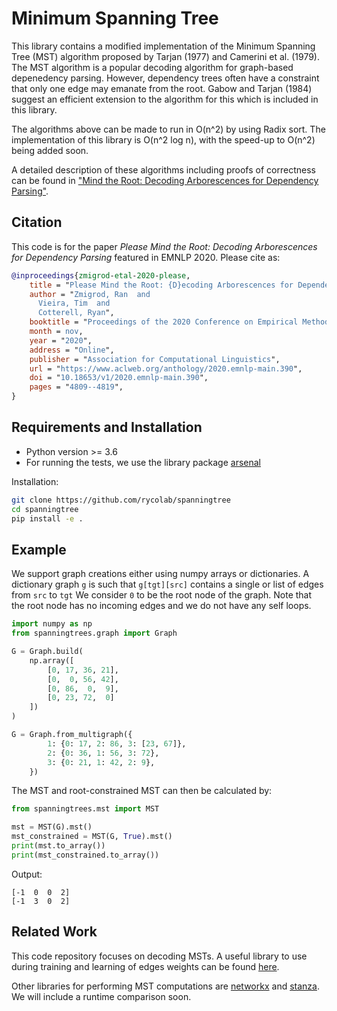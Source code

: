 # Minimum Spanning Tree
This library contains a modified implementation of the Minimum Spanning Tree (MST) algorithm proposed by Tarjan (1977) and Camerini et al. (1979).
The MST algorithm is a popular decoding algorithm for graph-based depenedency parsing.
However, dependency trees often have a constraint that only one edge may emanate from the root.
Gabow and Tarjan (1984) suggest an efficient extension to the algorithm for this which is included in this library.

The algorithms above can be made to run in O(n^2) by using Radix sort.
The implementation of this library is O(n^2 log n), with the speed-up to O(n^2) being added soon.

A detailed description of these algorithms including proofs of correctness can be found in
["Mind the Root: Decoding Arborescences for Dependency Parsing"](https://www.aclweb.org/anthology/2020.emnlp-main.390/).

## Citation

This code is for the paper _Please Mind the Root: Decoding Arborescences for Dependency Parsing_ featured in EMNLP 2020. Please cite as:

```bibtex
@inproceedings{zmigrod-etal-2020-please,
    title = "Please Mind the Root: {D}ecoding Arborescences for Dependency Parsing",
    author = "Zmigrod, Ran  and
      Vieira, Tim  and
      Cotterell, Ryan",
    booktitle = "Proceedings of the 2020 Conference on Empirical Methods in Natural Language Processing (EMNLP)",
    month = nov,
    year = "2020",
    address = "Online",
    publisher = "Association for Computational Linguistics",
    url = "https://www.aclweb.org/anthology/2020.emnlp-main.390",
    doi = "10.18653/v1/2020.emnlp-main.390",
    pages = "4809--4819",
}
```

## Requirements and Installation

* Python version >= 3.6
* For running the tests, we use the library package [arsenal](https://github.com/timvieira/arsenal)

Installation:
```bash
git clone https://github.com/rycolab/spanningtree
cd spanningtree
pip install -e .
```


## Example
We support graph creations either using numpy arrays or dictionaries.
A dictionary graph `g` is such that `g[tgt][src]` contains a single or list of edges from `src` to `tgt`
We consider `0` to be the root node of the graph.
Note that the root node has no incoming edges and we do not have any self loops.
```python
import numpy as np
from spanningtrees.graph import Graph

G = Graph.build(
    np.array([
        [0, 17, 36, 21],
        [0,  0, 56, 42],
        [0, 86,  0,  9],
        [0, 23, 72,  0]
    ])
)

G = Graph.from_multigraph({
        1: {0: 17, 2: 86, 3: [23, 67]},
        2: {0: 36, 1: 56, 3: 72},
        3: {0: 21, 1: 42, 2: 9},
    })
```
The MST and root-constrained MST can then be calculated by:
```python
from spanningtrees.mst import MST

mst = MST(G).mst()
mst_constrained = MST(G, True).mst()
print(mst.to_array())
print(mst_constrained.to_array())
```
Output:
```
[-1  0  0  2]
[-1  3  0  2]
```

## Related Work
This code repository focuses on decoding MSTs.
A useful library to use during training and learning of edges weights
can be found [here](https://github.com/rycolab/tree_expectations).

Other libraries for performing MST computations are [networkx](https://networkx.github.io/documentation/stable/index.html)
and [stanza](https://stanfordnlp.github.io/stanza/).
We will include a runtime comparison soon.
